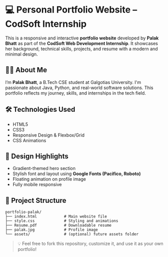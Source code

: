 # 💻 Personal Portfolio Website – CodSoft Internship

This is a responsive and interactive **portfolio website** developed by **Palak Bhatt** as part of the **CodSoft Web Development Internship**. It showcases her background, technical skills, projects, and resume with a modern and minimal design.

## 👩‍💻 About Me

I’m **Palak Bhatt**, a B.Tech CSE student at Galgotias University. I'm passionate about Java, Python, and real-world software solutions. This portfolio reflects my journey, skills, and internships in the tech field.

## 🛠️ Technologies Used

- HTML5  
- CSS3  
- Responsive Design & Flexbox/Grid  
- CSS Animations  

## 🎨 Design Highlights

- Gradient-themed hero section  
- Stylish font and layout using **Google Fonts (Pacifico, Roboto)**  
- Floating animation on profile image  
- Fully mobile responsive

## 📂 Project Structure

```
portfolio-palak/
├── index.html            # Main website file
├── style.css             # Styling and animations
├── Resume.pdf            # Downloadable resume
├── palak.jpg             # Profile image
└── assets/               # (optional) future assets folder
```


> 💡 Feel free to fork this repository, customize it, and use it as your own portfolio!
